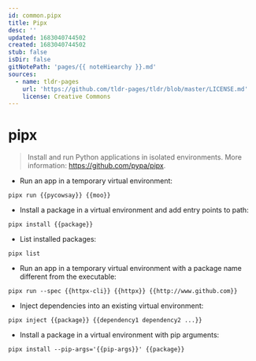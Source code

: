 ```yaml
---
id: common.pipx
title: Pipx
desc: ''
updated: 1683040744502
created: 1683040744502
stub: false
isDir: false
gitNotePath: 'pages/{{ noteHiearchy }}.md'
sources:
  - name: tldr-pages
    url: 'https://github.com/tldr-pages/tldr/blob/master/LICENSE.md'
    license: Creative Commons
---
```

# pipx

> Install and run Python applications in isolated environments.
> More information: <https://github.com/pypa/pipx>.

- Run an app in a temporary virtual environment:

`pipx run {{pycowsay}} {{moo}}`

- Install a package in a virtual environment and add entry points to path:

`pipx install {{package}}`

- List installed packages:

`pipx list`

- Run an app in a temporary virtual environment with a package name different from the executable:

`pipx run --spec {{httpx-cli}} {{httpx}} {{http://www.github.com}}`

- Inject dependencies into an existing virtual environment:

`pipx inject {{package}} {{dependency1 dependency2 ...}}`

- Install a package in a virtual environment with pip arguments:

`pipx install --pip-args='{{pip-args}}' {{package}}`

